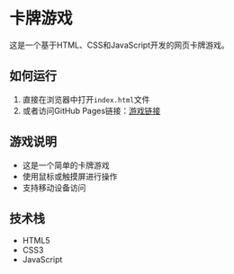 # 卡牌游戏

这是一个基于HTML、CSS和JavaScript开发的网页卡牌游戏。

## 如何运行

1. 直接在浏览器中打开`index.html`文件
2. 或者访问GitHub Pages链接：[游戏链接](https://[你的GitHub用户名].github.io/[仓库名]/)

## 游戏说明

- 这是一个简单的卡牌游戏
- 使用鼠标或触摸屏进行操作
- 支持移动设备访问

## 技术栈

- HTML5
- CSS3
- JavaScript 